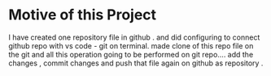 # Motive of this Project
I have created one repository file in github .
and did configuring to connect github repo with vs code - git on terminal.
made clone of this repo file on the git and 
all this operation going to be performed on git repo....
add the changes , commit changes and push that file again on github as repository .


